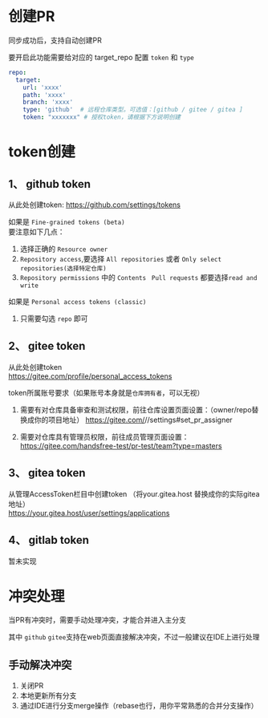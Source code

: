 # 创建PR

同步成功后，支持自动创建PR

要开启此功能需要给对应的 target_repo 配置 `token` 和 `type`

```yaml
repo:
  target:
    url: 'xxxx'
    path: 'xxxx'
    branch: 'xxxx'
    type: 'github'  # 远程仓库类型。可选值：[github / gitee / gitea ]
    token: "xxxxxxx" # 授权token，请根据下方说明创建
```

# token创建

## 1、 github token

从此处创建token: https://github.com/settings/tokens

如果是 `Fine-grained tokens (beta) `    
要注意如下几点：

1. 选择正确的 `Resource owner`
2. `Repository access`,要选择 `All repositories` 或者 `Only select repositories(选择特定仓库)`
3. `Repository permissions` 中的 `Contents ` `Pull requests` 都要选择`read and write`

如果是 `Personal access tokens (classic)`

1. 只需要勾选 `repo` 即可

## 2、 gitee token

从此处创建token    
https://gitee.com/profile/personal_access_tokens

token所属账号要求（如果账号本身就是`仓库拥有者`，可以无视）

1. 需要有对仓库具备审查和测试权限，前往仓库设置页面设置：（owner/repo替换成你的项目地址）
   https://gitee.com/<owner>/<repo>/settings#set_pr_assigner

2. 需要对仓库具有管理员权限，前往成员管理页面设置：
   https://gitee.com/handsfree-test/pr-test/team?type=masters

## 3、 gitea token

从管理AccessToken栏目中创建token （将your.gitea.host 替换成你的实际gitea地址）     
https://your.gitea.host/user/settings/applications

## 4、 gitlab token

暂未实现

# 冲突处理

当PR有冲突时，需要手动处理冲突，才能合并进入主分支

其中 `github` `gitee`支持在web页面直接解决冲突，不过一般建议在IDE上进行处理

## 手动解决冲突

1. 关闭PR
2. 本地更新所有分支
3. 通过IDE进行分支merge操作（rebase也行，用你平常熟悉的合并分支操作）



